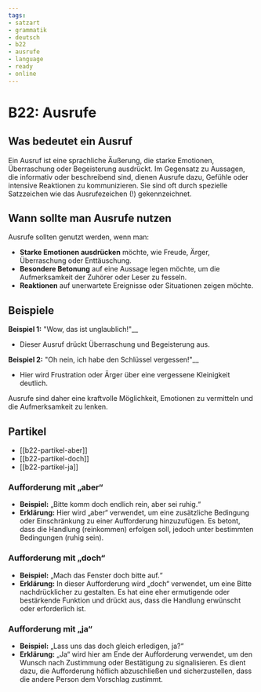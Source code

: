 ```yaml
---
tags:
- satzart
- grammatik
- deutsch
- b22
- ausrufe
- language
- ready
- online
---
```


# B22: Ausrufe

## Was bedeutet ein Ausruf

Ein Ausruf ist eine sprachliche Äußerung, die starke Emotionen, Überraschung oder Begeisterung ausdrückt. Im Gegensatz zu Aussagen, die informativ oder beschreibend sind, dienen Ausrufe dazu, Gefühle oder intensive Reaktionen zu kommunizieren. Sie sind oft durch spezielle Satzzeichen wie das Ausrufezeichen (!) gekennzeichnet.

## Wann sollte man Ausrufe nutzen

Ausrufe sollten genutzt werden, wenn man:

- __Starke Emotionen ausdrücken__ möchte, wie Freude, Ärger, Überraschung oder Enttäuschung.
- __Besondere Betonung__ auf eine Aussage legen möchte, um die Aufmerksamkeit der Zuhörer oder Leser zu fesseln.
- __Reaktionen__ auf unerwartete Ereignisse oder Situationen zeigen möchte.

## Beispiele

__Beispiel 1:__ "Wow, das ist unglaublich!"__
  
- Dieser Ausruf drückt Überraschung und Begeisterung aus.

__Beispiel 2:__ "Oh nein, ich habe den Schlüssel vergessen!"__
  
- Hier wird Frustration oder Ärger über eine vergessene Kleinigkeit deutlich.

Ausrufe sind daher eine kraftvolle Möglichkeit, Emotionen zu vermitteln und die Aufmerksamkeit zu lenken.

## Partikel

- [[b22-partikel-aber]]
- [[b22-partikel-doch]]
- [[b22-partikel-ja]]

### Aufforderung mit „aber“

- __Beispiel:__ „Bitte komm doch endlich rein, aber sei ruhig.“
- __Erklärung:__ Hier wird „aber“ verwendet, um eine zusätzliche Bedingung oder Einschränkung zu einer Aufforderung hinzuzufügen. Es betont, dass die Handlung (reinkommen) erfolgen soll, jedoch unter bestimmten Bedingungen (ruhig sein).

### Aufforderung mit „doch“

- __Beispiel:__ „Mach das Fenster doch bitte auf.“
- __Erklärung:__ In dieser Aufforderung wird „doch“ verwendet, um eine Bitte nachdrücklicher zu gestalten. Es hat eine eher ermutigende oder bestärkende Funktion und drückt aus, dass die Handlung erwünscht oder erforderlich ist.

### Aufforderung mit „ja“

- __Beispiel:__ „Lass uns das doch gleich erledigen, ja?“
- __Erklärung:__ „Ja“ wird hier am Ende der Aufforderung verwendet, um den Wunsch nach Zustimmung oder Bestätigung zu signalisieren. Es dient dazu, die Aufforderung höflich abzuschließen und sicherzustellen, dass die andere Person dem Vorschlag zustimmt.
